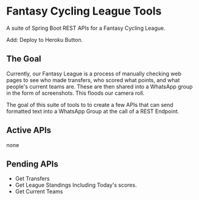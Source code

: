 # Fantasy Cycling League Tools
A suite of Spring Boot REST APIs for a Fantasy Cycling League.

Add: Deploy to Heroku Button.

## The Goal
Currently, our Fantasy League is a process of manually checking web pages to see who made transfers, who scored what points, and what people's current teams are. These are then shared into a WhatsApp group in the form of screenshots. This floods our camera roll.

The goal of this suite of tools to to create a few APIs that can send formatted text into a WhatsApp Group at the call of a REST Endpoint.

## Active APIs
none

## Pending APIs
* Get Transfers
* Get League Standings Including Today's scores.
* Get Current Teams
